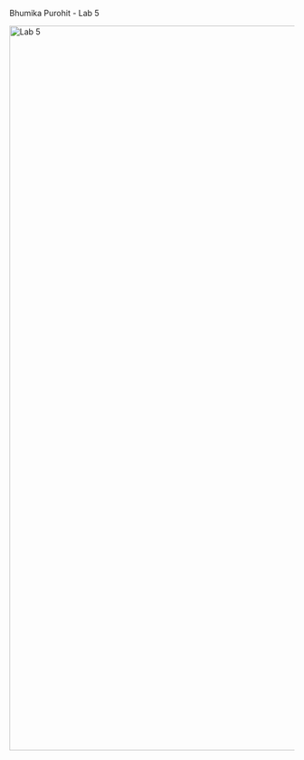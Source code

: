 Bhumika Purohit - Lab 5



<img width="1280" alt="Lab 5" src="https://user-images.githubusercontent.com/123012280/219549663-3b15d55d-c999-478f-bc6a-3e9f77e5152b.png">
